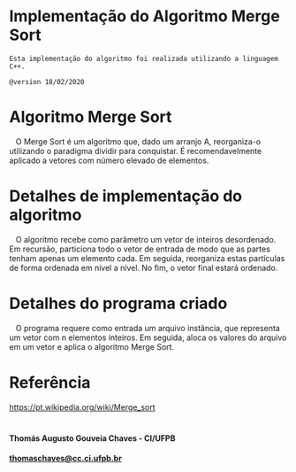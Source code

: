 # Implementação do Algoritmo Merge Sort
    Esta implementação do algoritmo foi realizada utilizando a linguagem C++.

    @version 18/02/2020   
        
 # Algoritmo Merge Sort
   O Merge Sort é um algoritmo que, dado um arranjo A, reorganiza-o utilizando o paradigma dividir para conquistar. É recomendavelmente aplicado a vetores com número elevado de elementos.

 # Detalhes de implementação do algoritmo
   O algoritmo recebe como parâmetro um vetor de inteiros desordenado. Em recursão, particiona todo o vetor de entrada de modo que as partes tenham apenas um elemento cada. Em seguida, reorganiza estas partículas de forma ordenada em nível a nível. No fim, o vetor final estará ordenado.
 
 # Detalhes do programa criado
   O programa requere como entrada um arquivo instância, que representa um vetor com n elementos inteiros. Em seguida, aloca os valores do arquivo em um vetor e aplica o algoritmo Merge Sort.
   
# Referência
https://pt.wikipedia.org/wiki/Merge_sort


#   
#### Thomás Augusto Gouveia Chaves - CI/UFPB
#### thomaschaves@cc.ci.ufpb.br
